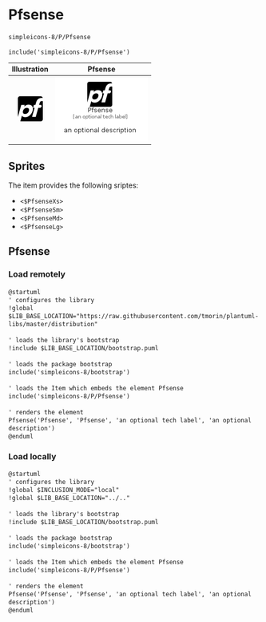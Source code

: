 # Pfsense


```text
simpleicons-8/P/Pfsense
```

```text
include('simpleicons-8/P/Pfsense')
```



| Illustration | Pfsense |
| :---: | :---: |
| ![illustration for Illustration](../../simpleicons-8/P/Pfsense.png) | ![illustration for Pfsense](../../simpleicons-8/P/Pfsense.Local.png) |



## Sprites
The item provides the following sriptes:

- `<$PfsenseXs>`
- `<$PfsenseSm>`
- `<$PfsenseMd>`
- `<$PfsenseLg>`





## Pfsense

### Load remotely
```plantuml
@startuml
' configures the library
!global $LIB_BASE_LOCATION="https://raw.githubusercontent.com/tmorin/plantuml-libs/master/distribution"

' loads the library's bootstrap
!include $LIB_BASE_LOCATION/bootstrap.puml

' loads the package bootstrap
include('simpleicons-8/bootstrap')

' loads the Item which embeds the element Pfsense
include('simpleicons-8/P/Pfsense')

' renders the element
Pfsense('Pfsense', 'Pfsense', 'an optional tech label', 'an optional description')
@enduml
```

### Load locally
```plantuml
@startuml
' configures the library
!global $INCLUSION_MODE="local"
!global $LIB_BASE_LOCATION="../.."

' loads the library's bootstrap
!include $LIB_BASE_LOCATION/bootstrap.puml

' loads the package bootstrap
include('simpleicons-8/bootstrap')

' loads the Item which embeds the element Pfsense
include('simpleicons-8/P/Pfsense')

' renders the element
Pfsense('Pfsense', 'Pfsense', 'an optional tech label', 'an optional description')
@enduml
```

